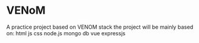 # VENoM
A practice project based on VENOM stack
the project will be mainly based on:
  html
  js
  css
  node.js
  mongo db
  vue
  expressjs
